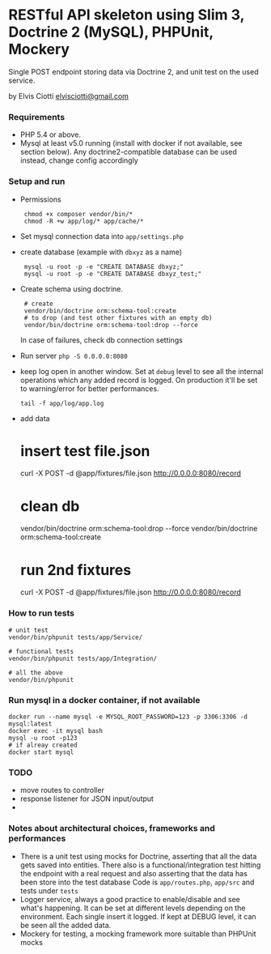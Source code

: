 # RESTful API skeleton using Slim 3, Doctrine 2 (MySQL), PHPUnit, Mockery
Single POST endpoint storing data via Doctrine 2, and unit test on the used service.

by Elvis Ciotti <elvisciotti@gmail.com>

### Requirements
* PHP 5.4 or above.
* Mysql at least v5.0 running (install with docker if not available, see section below).
 Any doctrine2-compatible database can be used instead, change config accordingly

### Setup and run

 * Permissions
 
        chmod +x composer vendor/bin/*
        chmod -R +w app/log/* app/cache/*
    
 * Set mysql connection data into `app/settings.php`
 * create database (example with `dbxyz` as a name)
 
        mysql -u root -p -e "CREATE DATABASE dbxyz;"
        mysql -u root -p -e "CREATE DATABASE dbxyz_test;"
 * Create schema using doctrine. 
 
        # create
        vendor/bin/doctrine orm:schema-tool:create
        # to drop (and test other fixtures with an empty db)
        vendor/bin/doctrine orm:schema-tool:drop --force

     In case of failures, check db connection settings

 * Run server `php -S 0.0.0.0:8080`
 * keep log open in another window. 
 Set at `debug` level to see all the internal operations which any added record is logged.
 On production it'll be set to warning/error for better performances.
 
 
    `tail -f app/log/app.log`
    
 * add data
 
    # insert test file.json
    curl -X POST -d @app/fixtures/file.json http://0.0.0.0:8080/record
    
    # clean db
    vendor/bin/doctrine orm:schema-tool:drop --force
    vendor/bin/doctrine orm:schema-tool:create
    
    # run 2nd fixtures
    curl -X POST -d @app/fixtures/file.json http://0.0.0.0:8080/record

### How to run tests

    # unit test
    vendor/bin/phpunit tests/app/Service/
    
    # functional tests
    vendor/bin/phpunit tests/app/Integration/
    
    # all the above
    vendor/bin/phpunit

### Run mysql in a docker container, if not available

    docker run --name mysql -e MYSQL_ROOT_PASSWORD=123 -p 3306:3306 -d mysql:latest 
    docker exec -it mysql bash
    mysql -u root -p123
    # if alreay created
    docker start mysql

### TODO
* move routes to controller
* response listener for JSON input/output
* 

### Notes about architectural choices, frameworks and performances
 * There is a unit test using mocks for Doctrine, asserting that all the data gets saved into entities. 
 There also is a functional/integration test hitting the endpoint with a real request
 and also asserting that the data has been store into the test database
 Code is `app/routes.php`, `app/src` and tests under `tests`
 * Logger service, always a good practice to enable/disable and see what's happening.
 It can be set at different levels depending on the environment. Each single insert it logged.
  If kept at DEBUG level, it can be seen all the added data.
 * Mockery for testing, a mocking framework more suitable than PHPUnit mocks